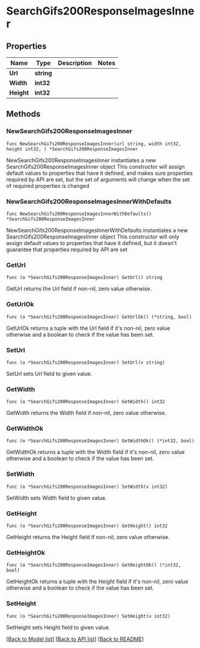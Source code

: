 # SearchGifs200ResponseImagesInner

## Properties

Name | Type | Description | Notes
------------ | ------------- | ------------- | -------------
**Url** | **string** |  | 
**Width** | **int32** |  | 
**Height** | **int32** |  | 

## Methods

### NewSearchGifs200ResponseImagesInner

`func NewSearchGifs200ResponseImagesInner(url string, width int32, height int32, ) *SearchGifs200ResponseImagesInner`

NewSearchGifs200ResponseImagesInner instantiates a new SearchGifs200ResponseImagesInner object
This constructor will assign default values to properties that have it defined,
and makes sure properties required by API are set, but the set of arguments
will change when the set of required properties is changed

### NewSearchGifs200ResponseImagesInnerWithDefaults

`func NewSearchGifs200ResponseImagesInnerWithDefaults() *SearchGifs200ResponseImagesInner`

NewSearchGifs200ResponseImagesInnerWithDefaults instantiates a new SearchGifs200ResponseImagesInner object
This constructor will only assign default values to properties that have it defined,
but it doesn't guarantee that properties required by API are set

### GetUrl

`func (o *SearchGifs200ResponseImagesInner) GetUrl() string`

GetUrl returns the Url field if non-nil, zero value otherwise.

### GetUrlOk

`func (o *SearchGifs200ResponseImagesInner) GetUrlOk() (*string, bool)`

GetUrlOk returns a tuple with the Url field if it's non-nil, zero value otherwise
and a boolean to check if the value has been set.

### SetUrl

`func (o *SearchGifs200ResponseImagesInner) SetUrl(v string)`

SetUrl sets Url field to given value.


### GetWidth

`func (o *SearchGifs200ResponseImagesInner) GetWidth() int32`

GetWidth returns the Width field if non-nil, zero value otherwise.

### GetWidthOk

`func (o *SearchGifs200ResponseImagesInner) GetWidthOk() (*int32, bool)`

GetWidthOk returns a tuple with the Width field if it's non-nil, zero value otherwise
and a boolean to check if the value has been set.

### SetWidth

`func (o *SearchGifs200ResponseImagesInner) SetWidth(v int32)`

SetWidth sets Width field to given value.


### GetHeight

`func (o *SearchGifs200ResponseImagesInner) GetHeight() int32`

GetHeight returns the Height field if non-nil, zero value otherwise.

### GetHeightOk

`func (o *SearchGifs200ResponseImagesInner) GetHeightOk() (*int32, bool)`

GetHeightOk returns a tuple with the Height field if it's non-nil, zero value otherwise
and a boolean to check if the value has been set.

### SetHeight

`func (o *SearchGifs200ResponseImagesInner) SetHeight(v int32)`

SetHeight sets Height field to given value.



[[Back to Model list]](../README.md#documentation-for-models) [[Back to API list]](../README.md#documentation-for-api-endpoints) [[Back to README]](../README.md)


